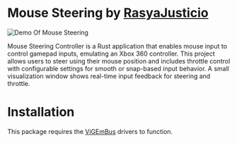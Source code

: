 # Mouse Steering by [RasyaJusticio](https://github.com/RasyaJusticio)

![Demo Of Mouse Steering](/assets//demo.gif)

Mouse Steering Controller is a Rust application that enables mouse input to control gamepad inputs, emulating an Xbox 360 controller. This project allows users to steer using their mouse position and includes throttle control with configurable settings for smooth or snap-based input behavior. A small visualization window shows real-time input feedback for steering and throttle.

# Installation
This package requires the [ViGEmBus](https://github.com/nefarius/ViGEmBus/releases) drivers to function.
